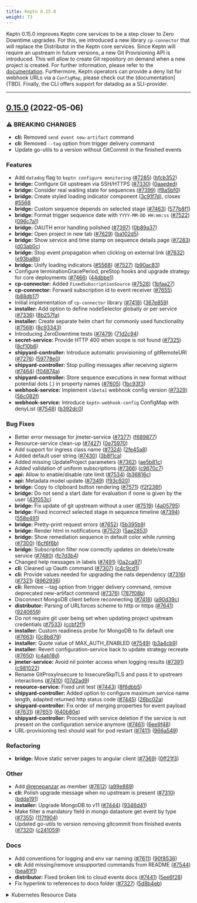 ```yaml
---
title: Keptn 0.15.0
weight: 73
---
```

Keptn 0.15.0 improves Keptn core services to be a step closer to Zero Downtime upgrades.
For this, we introduced a new library `cp-connector` that will replace the Distributor in the Keptn core services.
Since Keptn will require an upstream in future versions, a new Git Provisioning API is introduced.
This will allow to create Git repository on demand when a new project is created. For further information, please refer to the [documentation](TBD).
Furthermore, Keptn operators can provide a deny list for webhook URLs via a `ConfigMap`, please check out the (documentation](TBD).
Finally, the CLI offers support for datadog as a SLI-provider.

---


## [0.15.0](https://github.com/keptn/keptn/compare/0.14.0...0.15.0) (2022-05-06)


### ⚠ BREAKING CHANGES

* **cli:** Removed `send event new-artifact` command
* **cli:** Removed `--tag` option from trigger delivery command
* Update go-utils to a version without GitCommit in the finished events

### Features

* Add `datadog` flag to `keptn configure monitoring` ([#7285](https://github.com/keptn/keptn/issues/7285)) ([bfcb352](https://github.com/keptn/keptn/commit/bfcb3524d5d0a6e32085196dca4458d5e1fef1f0))
* **bridge:** Configure Git upstream via SSH/HTTPS ([#7330](https://github.com/keptn/keptn/issues/7330)) ([0aaeded](https://github.com/keptn/keptn/commit/0aaededa6057f09e28dd4f6b0b90e2f9cb3dcec5))
* **bridge:** Consider real waiting state for sequences ([#7399](https://github.com/keptn/keptn/issues/7399)) ([f8a5bf0](https://github.com/keptn/keptn/commit/f8a5bf0cb2157d838155aaa2ed9fbfa136cb59e5))
* **bridge:** Create styled loading indicator component ([3c91f7d](https://github.com/keptn/keptn/commit/3c91f7d4c889aca5a4902f3fa9256cd2c4ce3f24)), closes [#5568](https://github.com/keptn/keptn/issues/5568)
* **bridge:** Custom sequence depends on selected stage ([#7463](https://github.com/keptn/keptn/issues/7463)) ([577b8f1](https://github.com/keptn/keptn/commit/577b8f1c31ab96051b06ad253dc891a581956ba7))
* **bridge:** Format trigger sequence date with `YYYY-MM-DD HH:mm:ss` ([#7522](https://github.com/keptn/keptn/issues/7522)) ([096c7a1](https://github.com/keptn/keptn/commit/096c7a161c93924371a9e82af27e9facf9263617))
* **bridge:** OAUTH error handling polished ([#7397](https://github.com/keptn/keptn/issues/7397)) ([0b89a37](https://github.com/keptn/keptn/commit/0b89a37de7996fcac30bc69de717a8b0e7bea13a))
* **bridge:** Open project in new tab ([#7629](https://github.com/keptn/keptn/issues/7629)) ([ba102d5](https://github.com/keptn/keptn/commit/ba102d551e219c6de23a29ac6922c6c3eab0fa9d))
* **bridge:** Show service and time stamp on sequence details page ([#7283](https://github.com/keptn/keptn/issues/7283)) ([d03ab0c](https://github.com/keptn/keptn/commit/d03ab0c78426d201c0df3bb3769c5bb598cb52ad))
* **bridge:** Stop event propagation when clicking on external link ([#7632](https://github.com/keptn/keptn/issues/7632)) ([e93ba8b](https://github.com/keptn/keptn/commit/e93ba8b31e6c5edf5141a54ea5c492a60cfe25cc))
* **bridge:** Unify loading indicators ([#5568](https://github.com/keptn/keptn/issues/5568)) ([#7527](https://github.com/keptn/keptn/issues/7527)) ([b90ac83](https://github.com/keptn/keptn/commit/b90ac831ba39e410325e2482e7ef6f071d6b5ac2))
* Configure terminationGracePeriod, preStop hooks and upgrade strategy for core deployments ([#7466](https://github.com/keptn/keptn/issues/7466)) ([44dbbe1](https://github.com/keptn/keptn/commit/44dbbe17f2a14a8f779eb0463972761b7c77d920))
* **cp-connector:** Added `FixedSubscriptionSource` ([#7528](https://github.com/keptn/keptn/issues/7528)) ([1bfaa27](https://github.com/keptn/keptn/commit/1bfaa2752f62a42351ee94940a02447ee3a590ab))
* **cp-connector:** Forward subscription id to event receiver ([#7655](https://github.com/keptn/keptn/issues/7655)) ([b88db17](https://github.com/keptn/keptn/commit/b88db17d2ead797b42aca2a5b50b8b2ada9bebce))
* Initial implementation of `cp-connector` library ([#7418](https://github.com/keptn/keptn/issues/7418)) ([367e859](https://github.com/keptn/keptn/commit/367e8592633262268c7a7096e7bbf778e5918595))
* **installer:** Add option to define nodeSelector globally or per service ([#7336](https://github.com/keptn/keptn/issues/7336)) ([8b257fa](https://github.com/keptn/keptn/commit/8b257fa56a36cf970a69723f9c3a51c2bcbe4436))
* **installer:** Create separate helm chart for commonly used functionality ([#7568](https://github.com/keptn/keptn/issues/7568)) ([8c93343](https://github.com/keptn/keptn/commit/8c9334390a39b02076b07eeff64b75970e8483f5))
* Introducing ZeroDowntime tests ([#7479](https://github.com/keptn/keptn/issues/7479)) ([71d2c94](https://github.com/keptn/keptn/commit/71d2c94c36d24bbccdac953733774d69c3362f4f))
* **secret-service:** Provide HTTP 400 when scope is not found ([#7325](https://github.com/keptn/keptn/issues/7325)) ([8cf10b6](https://github.com/keptn/keptn/commit/8cf10b69731f094fa131ae7d2d5e00e7082ee261))
* **shipyard-controller:** Introduce automatic provisioning of gitRemoteURI ([#7276](https://github.com/keptn/keptn/issues/7276)) ([59778e0](https://github.com/keptn/keptn/commit/59778e0cfe61ba63e040c0ce4f7fceaa856e2d24))
* **shipyard-controller:** Stop pulling messages after receiving sigterm ([#7464](https://github.com/keptn/keptn/issues/7464)) ([f04874a](https://github.com/keptn/keptn/commit/f04874a6ecf2cd6b9ecb53400da1a53cd5ee5b02))
* **shipyard-controller:** Store sequence executions in new format without potential dots (.) in property names ([#7605](https://github.com/keptn/keptn/issues/7605)) ([1bc93f3](https://github.com/keptn/keptn/commit/1bc93f339b43f82c1735d59041f9358837f93ae5))
* **webhook-service:** Implement `v1beta1` webhook config version ([#7329](https://github.com/keptn/keptn/issues/7329)) ([56c082f](https://github.com/keptn/keptn/commit/56c082fa971eda89b4bc826b4d014e4aa5c049f0))
* **webhook-service:** Introduce `keptn-webhook-config` ConfigMap with denyList ([#7548](https://github.com/keptn/keptn/issues/7548)) ([b392dc0](https://github.com/keptn/keptn/commit/b392dc025a893d69e87dd7ccf209d5ffe93fbb92))


### Bug Fixes

* Better error message for jmeter-service ([#7377](https://github.com/keptn/keptn/issues/7377)) ([f689877](https://github.com/keptn/keptn/commit/f68987703d3ab7b3a9a6e821f800cf631e9d0826))
*  Resource-service clean-up  ([#7427](https://github.com/keptn/keptn/issues/7427)) ([0e75970](https://github.com/keptn/keptn/commit/0e7597043d35c0f0f9d11f6179a8dec732b1a026))
* Add support for ingress class name ([#7324](https://github.com/keptn/keptn/issues/7324)) ([2fe45a8](https://github.com/keptn/keptn/commit/2fe45a872e6247a1703bd270ac503c0f763350dd))
* Added default user string ([#7430](https://github.com/keptn/keptn/issues/7430)) ([3b8f1ca](https://github.com/keptn/keptn/commit/3b8f1caed9dcdb49e40007cf9fc604bb76ce1ce7))
* Added missing UpdateProject parameters ([#7362](https://github.com/keptn/keptn/issues/7362)) ([ae5b81c](https://github.com/keptn/keptn/commit/ae5b81c82e55de2f4c92493ac0ab068b10ea1ce1))
* Added validation of uniform subscriptions ([#7366](https://github.com/keptn/keptn/issues/7366)) ([c9670c7](https://github.com/keptn/keptn/commit/c9670c716508d39f31976cbd474e283fe045e10b))
* **api:** Allow to enable/disable rate limit ([#7534](https://github.com/keptn/keptn/issues/7534)) ([b36816c](https://github.com/keptn/keptn/commit/b36816ce83773fc804517c2e3540a7e67a63b85a))
* **api:** Metadata model update ([#7349](https://github.com/keptn/keptn/issues/7349)) ([f93c920](https://github.com/keptn/keptn/commit/f93c92031bc4c5a8c16b72f0ab8a565ea88602e7))
* **bridge:** Copy to clipboard button rendering ([#7571](https://github.com/keptn/keptn/issues/7571)) ([f2f236f](https://github.com/keptn/keptn/commit/f2f236fe963f1d1d664adc69d26c6ac932684ef2))
* **bridge:** Do not send a start date for evaluation if none is given by the user ([43f053c](https://github.com/keptn/keptn/commit/43f053c8327f433ffcb0475cd740415df9fd9c3a))
* **bridge:** Fix update of git upstream without a user ([#7519](https://github.com/keptn/keptn/issues/7519)) ([4a05795](https://github.com/keptn/keptn/commit/4a05795acd224911a9c695893e9e3b7f0d5784e2))
* **bridge:** Fixed incorrect selected stage in sequence timeline ([#7394](https://github.com/keptn/keptn/issues/7394)) ([558e491](https://github.com/keptn/keptn/commit/558e4914f936f377a5931d1f18c0f63609571e1a))
* **bridge:** Pretty-print request errors ([#7652](https://github.com/keptn/keptn/issues/7652)) ([5b395b9](https://github.com/keptn/keptn/commit/5b395b97595bcc026a437671773a67b28041ecdc))
* **bridge:** Render html in notifications ([#7523](https://github.com/keptn/keptn/issues/7523)) ([5ae2853](https://github.com/keptn/keptn/commit/5ae2853f3a728d5233e22b9715819ea0be9cc9a9))
* **bridge:** Show remediation sequence in default color while running ([#7300](https://github.com/keptn/keptn/issues/7300)) ([6cf6f6b](https://github.com/keptn/keptn/commit/6cf6f6b9fa546c9f4d7b45d7c0a5b3acb6b7cd14))
* **bridge:** Subscription filter now correctly updates on delete/create service ([#7480](https://github.com/keptn/keptn/issues/7480)) ([fc7d3b4](https://github.com/keptn/keptn/commit/fc7d3b4390546746bba2f14bd51bde7aa7e9c20a))
* Changed help messages in labels ([#7491](https://github.com/keptn/keptn/issues/7491)) ([0a2ca97](https://github.com/keptn/keptn/commit/0a2ca97b982cedd781e8ca203b2fa4196b6adcd6))
* **cli:** Cleaned up Oauth command ([#7307](https://github.com/keptn/keptn/issues/7307)) ([c4c9cd1](https://github.com/keptn/keptn/commit/c4c9cd1a9b7046530596de1869cbacdbc66ac18a))
* **cli:** Provide values needed for upgrading the nats dependency ([#7316](https://github.com/keptn/keptn/issues/7316)) ([#7321](https://github.com/keptn/keptn/issues/7321)) ([8962936](https://github.com/keptn/keptn/commit/89629360f4b54300fa923b99d0ad58b8dcaa45f1))
* **cli:** Remove --tag option from trigger delivery command, remove deprecated new-artifact command ([#7376](https://github.com/keptn/keptn/issues/7376)) ([787f08b](https://github.com/keptn/keptn/commit/787f08ba1f6fa3897eb9582c7655fa270ac947d2))
* Disconnect MongoDB client before reconnecting ([#7416](https://github.com/keptn/keptn/issues/7416)) ([a90d39c](https://github.com/keptn/keptn/commit/a90d39c33ddd248f4c19fc3713ab50121b5763d1))
* **distributor:** Parsing of URLforces scheme to http or https ([#7641](https://github.com/keptn/keptn/issues/7641)) ([9240659](https://github.com/keptn/keptn/commit/9240659031ec117bf481cee7543742e95ffd48b3))
* Do not require git user being set when updating project upstream credentials ([#7533](https://github.com/keptn/keptn/issues/7533)) ([ccbf2f1](https://github.com/keptn/keptn/commit/ccbf2f179564741dcd41022fd5ea9840171c4cf8))
* **installer:** Custom readiness probe for MongoDB to fix default one ([#7663](https://github.com/keptn/keptn/issues/7663)) ([0c8b879](https://github.com/keptn/keptn/commit/0c8b87950aa15b3c89c037d8664d6d4846375b45))
* **installer:** Quote value of MAX_AUTH_ENABLED ([#7549](https://github.com/keptn/keptn/issues/7549)) ([b3a4cb9](https://github.com/keptn/keptn/commit/b3a4cb9270eae64ca149bd5fc9e267436d26c75a))
* **installer:** Revert configuration-service back to update strategy recreate ([#7650](https://github.com/keptn/keptn/issues/7650)) ([c4ab18d](https://github.com/keptn/keptn/commit/c4ab18d941600e592d26e75989d6298a30705ccb))
* **jmeter-service:** Avoid nil pointer access when logging results ([#7391](https://github.com/keptn/keptn/issues/7391)) ([c981022](https://github.com/keptn/keptn/commit/c981022228bf35641fc3722c06e54ceb810a7486))
* Rename GitProxyInsecure to InsecureSkpTLS and pass it to upstream interactions ([#7410](https://github.com/keptn/keptn/issues/7410)) ([07d2ad9](https://github.com/keptn/keptn/commit/07d2ad909eb88641ebb3adfe66ede38dec67a902))
* **resource-service:** Fixed unit test ([#7443](https://github.com/keptn/keptn/issues/7443)) ([8f6dbb5](https://github.com/keptn/keptn/commit/8f6dbb5e3274b9f891a4aaab9cb43f39433d12c2))
* **shipyard-controller:** Added option to configure maximum service name length, adapted returned http status code ([#7445](https://github.com/keptn/keptn/issues/7445)) ([26bc02a](https://github.com/keptn/keptn/commit/26bc02ab7016f8d40153e8849115fb4ef05c99a3))
* **shipyard-controller:** Fix order of merging properties for event payload ([#7631](https://github.com/keptn/keptn/issues/7631)) ([#7651](https://github.com/keptn/keptn/issues/7651)) ([640b80e](https://github.com/keptn/keptn/commit/640b80e9e499722ad3f3db845950032d94ac7fa5))
* **shipyard-controller:** Proceed with service deletion if the service is not present on the configuration service anymore ([#7461](https://github.com/keptn/keptn/issues/7461)) ([6ee9f48](https://github.com/keptn/keptn/commit/6ee9f4851ba498d8948e60d006bd7e6459802154))
* URL-provisioning test should wait for pod restart ([#7411](https://github.com/keptn/keptn/issues/7411)) ([966a549](https://github.com/keptn/keptn/commit/966a549600d6c8a4f0f50ddca5e515014d3d4b00))


### Refactoring

* **bridge:** Move static server pages to angular client ([#7369](https://github.com/keptn/keptn/issues/7369)) ([0ff21f3](https://github.com/keptn/keptn/commit/0ff21f3a335379f32afa3b6bc715e574f3ec886d))


### Other

* Add [@renepanzar](https://github.com/renepanzar) as member ([#7612](https://github.com/keptn/keptn/issues/7612)) ([a99e889](https://github.com/keptn/keptn/commit/a99e8890095bb3bb6422c3e3cfd6e953b9449ef6))
* **cli:** Polish upgrade message when no upstream is present ([#7310](https://github.com/keptn/keptn/issues/7310)) ([bdda191](https://github.com/keptn/keptn/commit/bdda1917ca758ef7cf93b08eb1bfc276e2c5faed))
* **installer:** Upgrade MongoDB to v11 ([#7444](https://github.com/keptn/keptn/issues/7444)) ([9346d41](https://github.com/keptn/keptn/commit/9346d41f851300bf308fcc8fe1112ee875924506))
* Make filter a mandatory field in mongo datastore get event by type ([#7355](https://github.com/keptn/keptn/issues/7355)) ([117f904](https://github.com/keptn/keptn/commit/117f904ccb1d270e9cc093b5a346b30803c0892c))
* Updated go-utils to version removing gitcommit from finished events ([#7320](https://github.com/keptn/keptn/issues/7320)) ([c241059](https://github.com/keptn/keptn/commit/c24105911e36b1c9695b5b424ab66740db586bc9))


### Docs

* Add conventions for logging and env var naming ([#7611](https://github.com/keptn/keptn/issues/7611)) ([90f8536](https://github.com/keptn/keptn/commit/90f8536f8b38b667b88cbe12600270fa9e8c44a1))
* **cli:** Add missing/remove unsupported commands from README ([#7544](https://github.com/keptn/keptn/issues/7544)) ([bea81f1](https://github.com/keptn/keptn/commit/bea81f1dcb76e93411f59ee63991b954d83991c8))
* **distributor:** Fixed broken link to cloud events docs ([#7441](https://github.com/keptn/keptn/issues/7441)) ([5ee6f28](https://github.com/keptn/keptn/commit/5ee6f28ff8ccd6aabc405e0405115eab2235a4f9))
* Fix hyperlink to references to docs folder ([#7327](https://github.com/keptn/keptn/issues/7327)) ([5d8b4eb](https://github.com/keptn/keptn/commit/5d8b4eb711b479d1195ee059f790368d3d4e0507))

<details>
<summary>Kubernetes Resource Data</summary>

### Resource Stats

| Name                  | Container Name        | CPU Request | CPU Limit | RAM Request | RAM Limit | Image                                               |
| --------------------- | --------------------- | ----------- | --------- | ----------- | --------- | --------------------------------------------------- |
| keptn-mongo           | mongodb               | null        | null      | null        | null      | docker.io/bitnami/mongodb:4.4.13-debian-10-r52      |
| api-gateway-nginx     | api-gateway-nginx     | 50m         | 100m      | 64Mi        | 128Mi     | docker.io/nginxinc/nginx-unprivileged:1.21.6-alpine |
| api-service           | api-service           | 50m         | 100m      | 32Mi        | 64Mi      | docker.io/keptn/api:0.15.0                          |
| api-service           | distributor           | 25m         | 100m      | 16Mi        | 32Mi      | docker.io/keptn/distributor:0.15.0                  |
| approval-service      | approval-service      | 25m         | 100m      | 32Mi        | 128Mi     | docker.io/keptn/approval-service:0.15.0             |
| approval-service      | distributor           | 25m         | 100m      | 16Mi        | 32Mi      | docker.io/keptn/distributor:0.15.0                  |
| configuration-service | configuration-service | 25m         | 100m      | 32Mi        | 64Mi      | docker.io/keptn/configuration-service:0.15.0        |
| remediation-service   | remediation-service   | 50m         | 200m      | 64Mi        | 1Gi       | docker.io/keptn/remediation-service:0.15.0          |
| remediation-service   | distributor           | 25m         | 100m      | 16Mi        | 32Mi      | docker.io/keptn/distributor:0.15.0                  |
| bridge                | bridge                | 25m         | 200m      | 64Mi        | 256Mi     | docker.io/keptn/bridge2:0.15.0                      |
| mongodb-datastore     | mongodb-datastore     | 50m         | 300m      | 32Mi        | 512Mi     | docker.io/keptn/mongodb-datastore:0.15.0            |
| mongodb-datastore     | distributor           | 25m         | 100m      | 16Mi        | 32Mi      | docker.io/keptn/distributor:0.15.0                  |
| lighthouse-service    | lighthouse-service    | 50m         | 200m      | 128Mi       | 1Gi       | docker.io/keptn/lighthouse-service:0.15.0           |
| lighthouse-service    | distributor           | 25m         | 100m      | 16Mi        | 32Mi      | docker.io/keptn/distributor:0.15.0                  |
| secret-service        | secret-service        | 25m         | 200m      | 32Mi        | 64Mi      | docker.io/keptn/secret-service:0.15.0               |
| shipyard-controller   | shipyard-controller   | 50m         | 100m      | 32Mi        | 128Mi     | docker.io/keptn/shipyard-controller:0.15.0          |
| statistics-service    | statistics-service    | 25m         | 100m      | 32Mi        | 64Mi      | docker.io/keptn/statistics-service:0.15.0           |
| statistics-service    | distributor           | 25m         | 100m      | 16Mi        | 32Mi      | docker.io/keptn/distributor:0.15.0                  |
| webhook-service       | webhook-service       | 25m         | 100m      | 32Mi        | 64Mi      | docker.io/keptn/webhook-service:0.15.0              |
| webhook-service       | distributor           | 25m         | 100m      | 16Mi        | 32Mi      | docker.io/keptn/distributor:0.15.0                  |
| keptn-nats            | nats                  | null        | null      | null        | null      | nats:2.7.3-alpine                                   |
| keptn-nats            | metrics               | null        | null      | null        | null      | natsio/prometheus-nats-exporter:0.9.1               |

</details>
